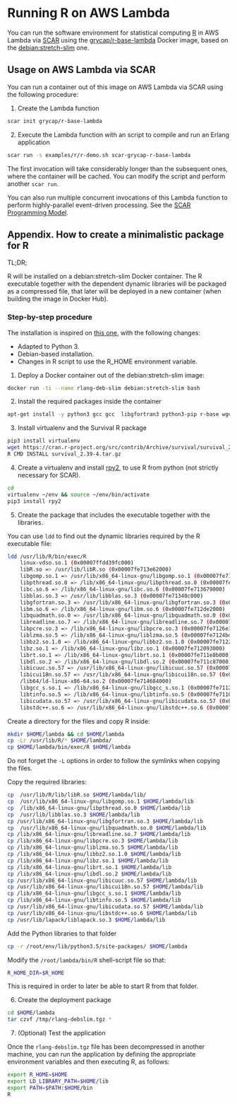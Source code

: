 # Running R on AWS Lambda

You can run the software environment for statistical computing [R](https://www.r-project.org/) in AWS Lambda via [SCAR](https://github.com/grycap/scar) using the [grycap/r-base-lambda](https://hub.docker.com/r/grycap/erlang/) Docker image, based on the [debian:stretch-slim](https://hub.docker.com/_/debian/) one.

## Usage on AWS Lambda via SCAR

You can run a container out of this image on AWS Lambda via SCAR using the following procedure:

1. Create the Lambda function

```sh
scar init grycap/r-base-lambda
```

2. Execute the Lambda function with an script to compile and run an Erlang application

```sh
scar run -s examples/r/r-demo.sh scar-grycap-r-base-lambda
```

The first invocation will take considerably longer than the subsequent ones, where the container will be cached. You can modify the script and perform another `scar run`.

You can also run multiple concurrent invocations of this Lambda function to perform highly-parallel event-driven processing. See the [SCAR Programming Model](https://github.com/grycap/scar/blob/master/README.md#programming-model).

## Appendix. How to create a minimalistic package for R

TL;DR;

R will be installed on a debian:stretch-slim Docker container. The R executable together with the dependent dynamic libraries will be packaged as a compressed file, that later will be deployed in a new container (when building the image in Docker Hub).

### Step-by-step procedure

The installation is inspired on [this one]( https://aws.amazon.com/es/blogs/compute/analyzing-genomics-data-at-scale-using-r-aws-lambda-and-amazon-api-gateway/), with the following changes:

* Adapted to Python 3.
* Debian-based installation.
* Changes in R script to use the R_HOME environment variable.

1. Deploy a Docker container out of the debian:stretch-slim image:

```sh
docker run -ti --name rlang-deb-slim debian:stretch-slim bash
```

2. Install the required packages inside the container

```sh
apt-get install -y python3 gcc gcc  libgfortran3 python3-pip r-base wget liblapack3 zip
````

3. Install virtualenv and the Survival R package

```sh
pip3 install virtualenv
wget https://cran.r-project.org/src/contrib/Archive/survival/survival_2.39-4.tar.gz
R CMD INSTALL survival_2.39-4.tar.gz
```

4. Create a virtualenv and install [rpy2](https://rpy2.bitbucket.io/), to use R from python (not strictly necessary for SCAR).

```sh
cd
virtualenv ~/env && source ~/env/bin/activate
pip3 install rpy2
```

5. Create the package that includes the executable together with the libraries.

You can use `ldd` to find out the dynamic libraries required by the R executable file:

```sh
ldd /usr/lib/R/bin/exec/R
    linux-vdso.so.1 (0x00007ffdd39fc000)
    libR.so => /usr/lib/libR.so (0x00007fe713e62000)
    libgomp.so.1 => /usr/lib/x86_64-linux-gnu/libgomp.so.1 (0x00007fe713c35000)
    libpthread.so.0 => /lib/x86_64-linux-gnu/libpthread.so.0 (0x00007fe713a18000)
    libc.so.6 => /lib/x86_64-linux-gnu/libc.so.6 (0x00007fe713679000)
    libblas.so.3 => /usr/lib/libblas.so.3 (0x00007fe71340c000)
    libgfortran.so.3 => /usr/lib/x86_64-linux-gnu/libgfortran.so.3 (0x00007fe7130e6000)
    libm.so.6 => /lib/x86_64-linux-gnu/libm.so.6 (0x00007fe712de2000)
    libquadmath.so.0 => /usr/lib/x86_64-linux-gnu/libquadmath.so.0 (0x00007fe712ba3000)
    libreadline.so.7 => /lib/x86_64-linux-gnu/libreadline.so.7 (0x00007fe712956000)
    libpcre.so.3 => /lib/x86_64-linux-gnu/libpcre.so.3 (0x00007fe7126e3000)
    liblzma.so.5 => /lib/x86_64-linux-gnu/liblzma.so.5 (0x00007fe7124bd000)
    libbz2.so.1.0 => /lib/x86_64-linux-gnu/libbz2.so.1.0 (0x00007fe7122ad000)
    libz.so.1 => /lib/x86_64-linux-gnu/libz.so.1 (0x00007fe712093000)
    librt.so.1 => /lib/x86_64-linux-gnu/librt.so.1 (0x00007fe711e8b000)
    libdl.so.2 => /lib/x86_64-linux-gnu/libdl.so.2 (0x00007fe711c87000)
    libicuuc.so.57 => /usr/lib/x86_64-linux-gnu/libicuuc.so.57 (0x00007fe7118df000)
    libicui18n.so.57 => /usr/lib/x86_64-linux-gnu/libicui18n.so.57 (0x00007fe711465000)
    /lib64/ld-linux-x86-64.so.2 (0x00007fe714684000)
    libgcc_s.so.1 => /lib/x86_64-linux-gnu/libgcc_s.so.1 (0x00007fe71124e000)
    libtinfo.so.5 => /lib/x86_64-linux-gnu/libtinfo.so.5 (0x00007fe711024000)
    libicudata.so.57 => /usr/lib/x86_64-linux-gnu/libicudata.so.57 (0x00007fe70f5a7000)
    libstdc++.so.6 => /usr/lib/x86_64-linux-gnu/libstdc++.so.6 (0x00007fe70f225000)
```

Create a directory for the files and copy R inside:

```sh
mkdir $HOME/lambda && cd $HOME/lambda
cp -Lr /usr/lib/R/* $HOME/lambda/
cp $HOME/lambda/bin/exec/R $HOME/lambda
```

Do not forget the `-L` options in order to follow the symlinks when copying the files.

Copy the required libraries:

```sh
cp  /usr/lib/R/lib/libR.so $HOME/lambda/lib/
cp  /usr/lib/x86_64-linux-gnu/libgomp.so.1 $HOME/lambda/lib
cp  /lib/x86_64-linux-gnu/libpthread.so.0 $HOME/lambda/lib
cp  /usr/lib/libblas.so.3 $HOME/lambda/lib 
cp /usr/lib/x86_64-linux-gnu/libgfortran.so.3 $HOME/lambda/lib
cp  /usr/lib/x86_64-linux-gnu/libquadmath.so.0 $HOME/lambda/lib 
cp /lib/x86_64-linux-gnu/libreadline.so.7 $HOME/lambda/lib 
cp /lib/x86_64-linux-gnu/libpcre.so.3 $HOME/lambda/lib
cp /lib/x86_64-linux-gnu/liblzma.so.5 $HOME/lambda/lib
cp /lib/x86_64-linux-gnu/libbz2.so.1.0 $HOME/lambda/lib
cp /lib/x86_64-linux-gnu/libz.so.1 $HOME/lambda/lib
cp /lib/x86_64-linux-gnu/librt.so.1 $HOME/lambda/lib
cp /lib/x86_64-linux-gnu/libdl.so.2 $HOME/lambda/lib
cp /usr/lib/x86_64-linux-gnu/libicuuc.so.57 $HOME/lambda/lib
cp /usr/lib/x86_64-linux-gnu/libicui18n.so.57 $HOME/lambda/lib
cp /lib/x86_64-linux-gnu/libgcc_s.so.1 $HOME/lambda/lib
cp /lib/x86_64-linux-gnu/libtinfo.so.5 $HOME/lambda/lib
cp /usr/lib/x86_64-linux-gnu/libicudata.so.57 $HOME/lambda/lib
cp /usr/lib/x86_64-linux-gnu/libstdc++.so.6 $HOME/lambda/lib
cp /usr/lib/lapack/liblapack.so.3 $HOME/lambda/lib
```

Add the Python libraries to that folder

```sh
cp -r /root/env/lib/python3.5/site-packages/ $HOME/lambda
```

Modify the `/root/lambda/bin/R` shell-script file so that:

```sh
R_HOME_DIR=$R_HOME
```

This is required in order to later be able to start R from that folder.

6. Create the deployment package

```sh
cd $HOME/lambda
tar czvf /tmp/rlang-debslim.tgz *
```

7. (Optional) Test the application

Once the `rlang-debslim.tgz` file has been decompressed in another machine, you can run the application by defining the appropriate environment variables and then executing R, as follows:

```sh
export R_HOME=$HOME
export LD_LIBRARY_PATH=$HOME/lib
export PATH=$PATH:$HOME/bin
R
```
